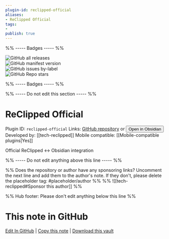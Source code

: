 ```yaml
---
plugin-id: reclipped-official
aliases:
- ReClipped Official
tags: 
- 
publish: true
---
```


%% ----- Badges ----- %%

![GitHub all releases](https://img.shields.io/github/downloads/tech-reclipped/ReClipped-Obsidian-Official/total?color=573E7A&logo=github&style=for-the-badge)   
![GitHub manifest version](https://img.shields.io/github/manifest-json/v/tech-reclipped/ReClipped-Obsidian-Official?color=573E7A&logo=github&style=for-the-badge)   
![GitHub issues by-label](https://img.shields.io/github/issues/tech-reclipped/ReClipped-Obsidian-Official/help%20wanted?color=573E7A&logo=github&style=for-the-badge)   
![GitHub Repo stars](https://img.shields.io/github/stars/tech-reclipped/ReClipped-Obsidian-Official?color=573E7A&logo=github&style=for-the-badge)

%% ----- Badges ----- %%

%% ----- Do not edit this section ----- %%

# ReClipped Official

Plugin ID: `reclipped-official`
Links: [GitHub repository](https://github.com/tech-reclipped/ReClipped-Obsidian-Official) or [<button id=HH>Open in Obsidian</button>](obsidian://show-plugin?id=reclipped-official)
Developed by: [[tech-reclipped]]
Mobile compatible: [[Mobile-compatible plugins|Yes]]

Official ReClipped <-> Obsidian integration

%% ----- Do not edit anything above this line ----- %% 

%% Does the repository or author have any sponsoring links? Uncomment the next line and add them to the author's note. If they don't, please delete the placeholder tag: #placeholder/author %%
%% ![[tech-reclipped#Sponsor this author]] %%

%% Hub footer: Please don't edit anything below this line %%

# This note in GitHub

<span class="git-footer">[Edit In GitHub](https://github.dev/obsidian-community/obsidian-hub/blob/main/02%20-%20Community%20Expansions/02.05%20All%20Community%20Expansions/Plugins/reclipped-official.md "git-hub-edit-note") | [Copy this note](https://raw.githubusercontent.com/obsidian-community/obsidian-hub/main/02%20-%20Community%20Expansions/02.05%20All%20Community%20Expansions/Plugins/reclipped-official.md "git-hub-copy-note") | [Download this vault](https://github.com/obsidian-community/obsidian-hub/archive/refs/heads/main.zip "git-hub-download-vault") </span>

